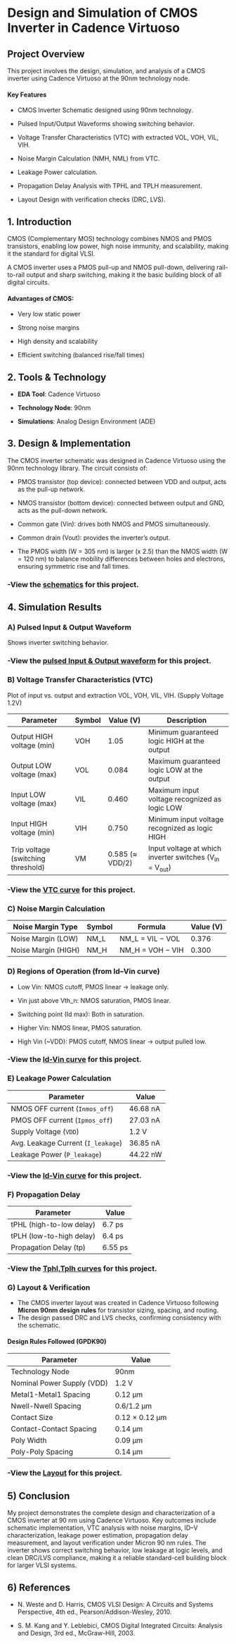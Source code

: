 
# Design and Simulation of CMOS Inverter in Cadence Virtuoso




## Project Overview

This project involves the design, simulation, and analysis of a CMOS inverter using Cadence Virtuoso at the 90nm technology node.
#### Key Features
- CMOS Inverter Schematic designed using 90nm technology.

- Pulsed Input/Output Waveforms showing switching behavior.

- Voltage Transfer Characteristics (VTC) with extracted VOL, VOH, VIL, VIH.

- Noise Margin Calculation (NMH, NML) from VTC.

- Leakage Power calculation.

- Propagation Delay Analysis with TPHL and TPLH measurement.

- Layout Design with verification checks (DRC, LVS).
## 1. Introduction
CMOS (Complementary MOS) technology combines NMOS and PMOS transistors, enabling low power, high noise immunity, and scalability, making it the standard for digital VLSI.

A CMOS inverter uses a PMOS pull-up and NMOS pull-down, delivering rail-to-rail output and sharp switching, making it the basic building block of all digital circuits.

#### Advantages of CMOS:
- Very low static power

- Strong noise margins

- High density and scalability

- Efficient switching (balanced rise/fall times)


## 2. Tools & Technology
- **EDA Tool**: Cadence Virtuoso

- **Technology Node**: 90nm 

- **Simulations**: Analog Design Environment (ADE)

## 3. Design & Implementation
The CMOS inverter schematic was designed in Cadence Virtuoso using the 90nm technology library. The circuit consists of:

- PMOS transistor (top device): connected between VDD and output, acts as the pull-up network.

- NMOS transistor (bottom device): connected between output and GND, acts as the pull-down network.

- Common gate (Vin): drives both NMOS and PMOS simultaneously.

- Common drain (Vout): provides the inverter’s output.
- The PMOS width (W = 305 nm) is larger (x 2.5) than the NMOS width (W = 120 nm) to balance mobility differences between holes and electrons, ensuring symmetric rise and fall times.
### -View the [schematics](https://github.com/yaman-tewatia/S-RAM/tree/main/schema) for this project.

## 4. Simulation Results

### A) Pulsed Input & Output Waveform
Shows inverter switching behavior.
### -View the [pulsed Input & Output waveform](https://github.com/yaman-tewatia/S-RAM/tree/main/schema) for this project.

### B) Voltage Transfer Characteristics (VTC)

Plot of input vs. output and extraction VOL, VOH, VIL, VIH.
(Supply Voltage 1.2V)

| Parameter                         | Symbol     | Value (V)       | Description                                      |
|-----------------------------------|------------|-----------------|--------------------------------------------------|
| Output HIGH voltage (min)         | VOH        | 1.05            | Minimum guaranteed logic HIGH at the output      |
| Output LOW voltage (max)          | VOL        | 0.084           | Maximum guaranteed logic LOW at the output       |
| Input LOW voltage (max)           | VIL        | 0.460           | Maximum input voltage recognized as logic LOW    |
| Input HIGH voltage (min)          | VIH        | 0.750           | Minimum input voltage recognized as logic HIGH   |
| Trip voltage (switching threshold)| VM | 0.585 (≈ VDD/2) | Input voltage at which inverter switches (V<sub>in</sub> = V<sub>out</sub>) |

### -View the [VTC curve](https://github.com/yaman-tewatia/S-RAM/tree/main/schema) for this project.

### C) Noise Margin Calculation
| Noise Margin Type | Symbol | Formula | Value (V)             |
|-------------------|--------|-----------|----------------------|
| Noise Margin (LOW)| NM_L   |  NM_L = VIL − VOL   |  0.376   |
| Noise Margin (HIGH)| NM_H  |  NM_H = VOH − VIH   | 0.300    |

### D) Regions of Operation (from Id–Vin curve)
- Low Vin: NMOS cutoff, PMOS linear → leakage only.

- Vin just above Vth_n: NMOS saturation, PMOS linear.

- Switching point (Id max): Both in saturation.

- Higher Vin: NMOS linear, PMOS saturation.

- High Vin (~VDD): PMOS cutoff, NMOS linear → output pulled low.
### -View the [Id-Vin curve](https://github.com/yaman-tewatia/S-RAM/tree/main/schema) for this project.

### E) Leakage Power Calculation
| Parameter                     | Value     |
|-------------------------------|-----------|
| NMOS OFF current (`Inmos_off`) | 46.68 nA  |
| PMOS OFF current (`Ipmos_off`) | 27.03 nA  |
| Supply Voltage (`VDD`)         | 1.2 V     |
| Avg. Leakage Current (`I_leakage`) | 36.85 nA  |
| Leakage Power (`P_leakage`)     | 44.22 nW  |

### -View the [Id-Vin curve](https://github.com/yaman-tewatia/S-RAM/tree/main/schema) for this project.

### F) Propagation Delay
| Parameter                  | Value   |
|----------------------------|---------|
| tPHL (high-to-low delay)   | 6.7 ps  |
| tPLH (low-to-high delay)   | 6.4 ps  |
| Propagation Delay (tp)     | 6.55 ps |

### -View the [Tphl,Tplh curves](https://github.com/yaman-tewatia/S-RAM/tree/main/schema) for this project.

### G) Layout & Verification
- The CMOS inverter layout was created in Cadence Virtuoso following **Micron 90nm design rules** for transistor sizing, spacing, and routing.
-  The design passed DRC and LVS checks, confirming consistency with the schematic.
#### Design Rules Followed (GPDK90)
| Parameter                  | Value            |
|----------------------------|------------------|
| Technology Node            | 90nm             |
| Nominal Power Supply (VDD) | 1.2 V            |
| Metal1-Metal1 Spacing      | 0.12 µm          |
| Nwell-Nwell Spacing        | 0.6/1.2 µm       |
| Contact Size               | 0.12 × 0.12 µm   |
| Contact-Contact Spacing    | 0.14 µm          |
| Poly Width                 | 0.09 µm          |
| Poly-Poly Spacing          | 0.14 µm          |

### -View the [Layout](https://github.com/yaman-tewatia/S-RAM/tree/main/schema) for this project.

## 5) Conclusion
My project demonstrates the complete design and characterization of a CMOS inverter at 90 nm using Cadence Virtuoso. 
Key outcomes include schematic implementation, VTC analysis with noise margins, ID–V characterization, leakage power estimation, propagation delay measurement, and layout verification under Micron 90 nm rules. The inverter shows correct switching behavior, low leakage at logic levels, and clean DRC/LVS compliance, making it a reliable standard-cell building block for larger VLSI systems.


## 6) References
- N. Weste and D. Harris, CMOS VLSI Design: A Circuits and Systems Perspective, 4th ed., Pearson/Addison-Wesley, 2010.

- S. M. Kang and Y. Leblebici, CMOS Digital Integrated Circuits: Analysis and Design, 3rd ed., McGraw-Hill, 2003.